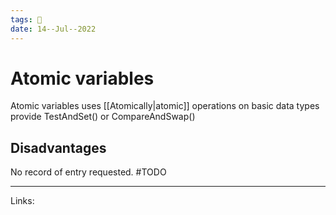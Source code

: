 ```yaml
---
tags: 🌱
date: 14--Jul--2022
---
```


# Atomic variables

Atomic variables uses [[Atomically|atomic]] operations on basic data types provide 
TestAndSet() or CompareAndSwap()

## Disadvantages
No record of entry requested. #TODO

---
Links: 